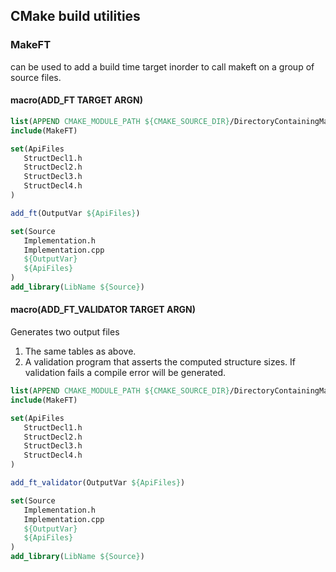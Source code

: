 ## CMake build utilities


### MakeFT
can be used to add a build time target inorder to call makeft on a group of source files. 

#### macro(ADD_FT TARGET ARGN)

```CMake
list(APPEND CMAKE_MODULE_PATH ${CMAKE_SOURCE_DIR}/DirectoryContainingMakeFT)
include(MakeFT)

set(ApiFiles
   StructDecl1.h
   StructDecl2.h
   StructDecl3.h
   StructDecl4.h
)

add_ft(OutputVar ${ApiFiles})

set(Source
   Implementation.h
   Implementation.cpp   
   ${OutputVar}
   ${ApiFiles}
)
add_library(LibName ${Source})
```




#### macro(ADD_FT_VALIDATOR TARGET ARGN)
Generates two output files
1. The same tables as above.
2. A validation program that asserts the computed structure sizes. If validation fails a compile error will be generated.

```CMake
list(APPEND CMAKE_MODULE_PATH ${CMAKE_SOURCE_DIR}/DirectoryContainingMakeFT)
include(MakeFT)

set(ApiFiles
   StructDecl1.h
   StructDecl2.h
   StructDecl3.h
   StructDecl4.h
)

add_ft_validator(OutputVar ${ApiFiles})

set(Source
   Implementation.h
   Implementation.cpp   
   ${OutputVar}
   ${ApiFiles}
)
add_library(LibName ${Source})
```
